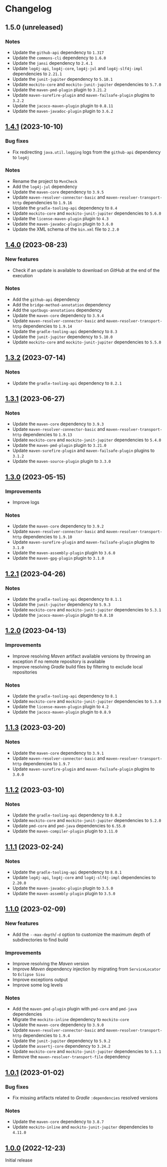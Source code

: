 # Changelog

## 1.5.0 (unreleased)

### Notes
- Update the `github-api` dependency to `1.317`
- Update the `commons-cli` dependency to `1.6.0`
- Update the `jansi` dependency to `2.4.1`
- Update `log4j-api`, `log4j-core`, `log4j-jul` and `log4j-slf4j-impl` dependencies to `2.21.1`
- Update the `junit-jupiter` dependency to `5.10.1`
- Update `mockito-core` and `mockito-junit-jupiter` dependencies to `5.7.0`
- Update the `maven-pmd-plugin` plugin to `3.21.2`
- Update `maven-surefire-plugin` and `maven-failsafe-plugin` plugins to `3.2.2`
- Update the `jacoco-maven-plugin` plugin to `0.8.11`
- Update the `maven-javadoc-plugin` plugin to `3.6.2`

## [1.4.1](https://github.com/AlexisJehan/MvnCheck/releases/tag/v1.4.1) (2023-10-10)

### Bug fixes
- Fix redirecting `java.util.logging` logs from the `github-api` dependency to `log4j`

### Notes
- Rename the project to `MvnCheck`
- Add the `log4j-jul` dependency
- Update the `maven-core` dependency to `3.9.5`
- Update `maven-resolver-connector-basic` and `maven-resolver-transport-http` dependencies to `1.9.16`
- Update the `gradle-tooling-api` dependency to `8.4`
- Update `mockito-core` and `mockito-junit-jupiter` dependencies to `5.6.0`
- Update the `license-maven-plugin` plugin to `4.3`
- Update the `maven-javadoc-plugin` plugin to `3.6.0`
- Update the XML schema of the `bin.xml` file to `2.2.0`

## [1.4.0](https://github.com/AlexisJehan/MvnCheck/releases/tag/v1.4.0) (2023-08-23)

### New features
- Check if an update is available to download on _GitHub_ at the end of the execution

### Notes
- Add the `github-api` dependency
- Add the `bridge-method-annotation` dependency
- Add the `spotbugs-annotations` dependency
- Update the `maven-core` dependency to `3.9.4`
- Update `maven-resolver-connector-basic` and `maven-resolver-transport-http` dependencies to `1.9.14`
- Update the `gradle-tooling-api` dependency to `8.3`
- Update the `junit-jupiter` dependency to `5.10.0`
- Update `mockito-core` and `mockito-junit-jupiter` dependencies to `5.5.0`

## [1.3.2](https://github.com/AlexisJehan/MvnCheck/releases/tag/v1.3.2) (2023-07-14)

### Notes
- Update the `gradle-tooling-api` dependency to `8.2.1`

## [1.3.1](https://github.com/AlexisJehan/MvnCheck/releases/tag/v1.3.1) (2023-06-27)

### Notes
- Update the `maven-core` dependency to `3.9.3`
- Update `maven-resolver-connector-basic` and `maven-resolver-transport-http` dependencies to `1.9.13`
- Update `mockito-core` and `mockito-junit-jupiter` dependencies to `5.4.0`
- Update the `maven-pmd-plugin` plugin to `3.21.0`
- Update `maven-surefire-plugin` and `maven-failsafe-plugin` plugins to `3.1.2`
- Update the `maven-source-plugin` plugin to `3.3.0`

## [1.3.0](https://github.com/AlexisJehan/MvnCheck/releases/tag/v1.3.0) (2023-05-15)

### Improvements
- Improve logs

### Notes
- Update the `maven-core` dependency to `3.9.2`
- Update `maven-resolver-connector-basic` and `maven-resolver-transport-http` dependencies to `1.9.10`
- Update `maven-surefire-plugin` and `maven-failsafe-plugin` plugins to `3.1.0`
- Update the `maven-assembly-plugin` plugin to `3.6.0`
- Update the `maven-gpg-plugin` plugin to `3.1.0`

## [1.2.1](https://github.com/AlexisJehan/MvnCheck/releases/tag/v1.2.1) (2023-04-26)

### Notes
- Update the `gradle-tooling-api` dependency to `8.1.1`
- Update the `junit-jupiter` dependency to `5.9.3`
- Update `mockito-core` and `mockito-junit-jupiter` dependencies to `5.3.1`
- Update the `jacoco-maven-plugin` plugin to `0.8.10`

## [1.2.0](https://github.com/AlexisJehan/MvnCheck/releases/tag/v1.2.0) (2023-04-13)

### Improvements
- Improve resolving _Maven_ artifact available versions by throwing an exception if no remote repository is available
- Improve resolving _Gradle_ build files by filtering to exclude local repositories

### Notes
- Update the `gradle-tooling-api` dependency to `8.1`
- Update `mockito-core` and `mockito-junit-jupiter` dependencies to `5.3.0`
- Update the `license-maven-plugin` plugin to `4.2`
- Update the `jacoco-maven-plugin` plugin to `0.8.9`

## [1.1.3](https://github.com/AlexisJehan/MvnCheck/releases/tag/v1.1.3) (2023-03-20)

### Notes
- Update the `maven-core` dependency to `3.9.1`
- Update `maven-resolver-connector-basic` and `maven-resolver-transport-http` dependencies to `1.9.7`
- Update `maven-surefire-plugin` and `maven-failsafe-plugin` plugins to `3.0.0`

## [1.1.2](https://github.com/AlexisJehan/MvnCheck/releases/tag/v1.1.2) (2023-03-10)

### Notes
- Update the `gradle-tooling-api` dependency to `8.0.2`
- Update `mockito-core` and `mockito-junit-jupiter` dependencies to `5.2.0`
- Update `pmd-core` and `pmd-java` dependencies to `6.55.0`
- Update the `maven-compiler-plugin` plugin to `3.11.0`

## [1.1.1](https://github.com/AlexisJehan/MvnCheck/releases/tag/v1.1.1) (2023-02-24)

### Notes
- Update the `gradle-tooling-api` dependency to `8.0.1`
- Update `log4j-api`, `log4j-core` and `log4j-slf4j-impl` dependencies to `2.20.0`
- Update the `maven-javadoc-plugin` plugin to `3.5.0`
- Update the `maven-assembly-plugin` plugin to `3.5.0`

## [1.1.0](https://github.com/AlexisJehan/MvnCheck/releases/tag/v1.1.0) (2023-02-09)

### New features
- Add the `--max-depth`/`-d` option to customize the maximum depth of subdirectories to find build

### Improvements
- Improve resolving the _Maven_ version
- Improve _Maven_ dependency injection by migrating from `ServiceLocator` to `Eclipse Sisu`
- Improve exceptions output
- Improve some log levels

### Notes
- Add the `maven-pmd-plugin` plugin with `pmd-core` and `pmd-java` dependencies
- Migrate the `mockito-inline` dependency to `mockito-core`
- Update the `maven-core` dependency to `3.9.0`
- Update `maven-resolver-connector-basic` and `maven-resolver-transport-http` dependencies to `1.9.4`
- Update the `junit-jupiter` dependency to `5.9.2`
- Update the `assertj-core` dependency to `3.24.2`
- Update `mockito-core` and `mockito-junit-jupiter` dependencies to `5.1.1`
- Remove the `maven-resolver-transport-file` dependency

## [1.0.1](https://github.com/AlexisJehan/MvnCheck/releases/tag/v1.0.1) (2023-01-02)

### Bug fixes
- Fix missing artifacts related to _Gradle_ `:dependencies` resolved versions

### Notes
- Update the `maven-core` dependency to `3.8.7`
- Update `mockito-inline` and `mockito-junit-jupiter` dependencies to `4.11.0`

## [1.0.0](https://github.com/AlexisJehan/MvnCheck/releases/tag/v1.0.0) (2022-12-23)
Initial release